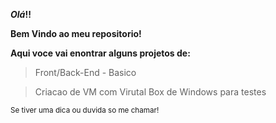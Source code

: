 
**_Olá_!!** 

**Bem Vindo ao meu repositorio!** 

**Aqui voce vai enontrar alguns projetos de:**
> Front/Back-End  - Basico

> Criacao de VM com Virutal Box de Windows para testes

<sub>Se tiver uma dica ou duvida so me chamar!</sub>
  
  

